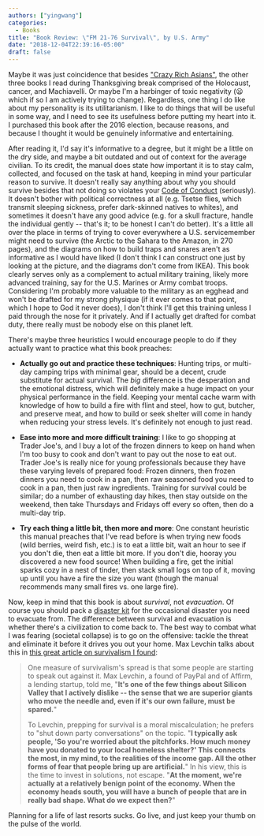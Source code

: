 ```yaml
---
authors: ["yingwang"]
categories:
  - Books
title: "Book Review: \"FM 21-76 Survival\", by U.S. Army"
date: "2018-12-04T22:39:16-05:00"
draft: false
---
```


Maybe it was just coincidence that besides ["Crazy Rich
Asians"](/posts/2018/11/23/crazy_rich_asians), the other three books I read
during Thanksgiving break comprised of the Holocaust, cancer, and Machiavelli.
Or maybe I'm a harbinger of toxic negativity (:frowning: which if so I am
actively trying to change). Regardless, one thing I do like about my personality
is its utilitarianism. I like to do things that will be useful in some way, and
I need to see its usefulness before putting my heart into it. I purchased this
book after the 2016 election, because reasons, and because I thought it would be
genuinely informative and entertaining.

After reading it, I'd say it's informative to a degree, but it might be a little
on the dry side, and maybe a bit outdated and out of context for the average
civilian. To its credit, the manual does state how important it is to stay calm,
collected, and focused on the task at hand, keeping in mind your particular
reason to survive. It doesn't really say anything about why you should survive
besides that not doing so violates your [Code of
Conduct](https://en.wikipedia.org/wiki/Code_of_the_United_States_Fighting_Force)
(seriously). It doesn't bother with political correctness at all (e.g. Tsetse
flies, which transmit sleeping sickness, prefer dark-skinned natives to whites),
and sometimes it doesn't have any good advice (e.g. for a skull fracture, handle
the individual gently -- that's it; to be honest I can't do better). It's a
little all over the place in terms of trying to cover everywhere a U.S.
servicemember might need to survive (the Arctic to the Sahara to the Amazon, in
270 pages), and the diagrams on how to build traps and snares aren't as
informative as I would have liked (I don't think I can construct one just by
looking at the picture, and the diagrams don't come from IKEA). This book
clearly serves only as a complement to actual military training, likely more
advanced training, say for the U.S. Marines or Army combat troops. Considering
I'm probably more valuable to the military as an egghead and won't be drafted
for my strong physique (if it ever comes to that point, which I hope to God it
never does), I don't think I'll get this training unless I paid through the nose
for it privately. And if I actually get drafted for combat duty, there really
must be nobody else on this planet left.

There's maybe three heuristics I would encourage people to do if they actually
want to practice what this book preaches:

- **Actually go out and practice these techniques**: Hunting trips, or multi-day
  camping trips with minimal gear, should be a decent, crude substitute for
  actual survival. The *big* difference is the desperation and the emotional
  distress, which will definitely make a huge impact on your physical
  performance in the field. Keeping your mental cache warm with knowledge of how
  to build a fire with flint and steel, how to gut, butcher, and preserve meat,
  and how to build or seek shelter will come in handy when reducing your stress
  levels. It's definitely not enough to just read.

- **Ease into more and more difficult training**: I like to go shopping at
  Trader Joe's, and I buy a lot of the frozen dinners to keep on hand when I'm
  too busy to cook and don't want to pay out the nose to eat out. Trader Joe's
  is really nice for young professionals because they have these varying levels
  of prepared food: Frozen dinners, then frozen dinners you need to cook in a
  pan, then raw seasoned food you need to cook in a pan, then just raw
  ingredients. Training for survival could be similar; do a number of exhausting
  day hikes, then stay outside on the weekend, then take Thursdays and Fridays
  off every so often, then do a multi-day trip.

- **Try each thing a little bit, then more and more**: One constant heuristic
  this manual preaches that I've read before is when trying new foods (wild
  berries, weird fish, etc.) is to eat a little bit, wait an hour to see if you
  don't die, then eat a little bit more. If you don't die, hooray you discovered
  a new food source! When building a fire, get the initial sparks cozy in a nest
  of tinder, then stack small logs on top of it, moving up until you have a fire
  the size you want (though the manual recommends many small fires vs. one large
  fire).

Now, keep in mind that this book is about *survival*, not *evacuation*. Of
course you should pack a [disaster kit](https://www.ready.gov/build-a-kit) for
the occasional disaster you need to evacuate from. The difference between
survival and evacuation is whether there's a civilization to come back to. The
best way to combat what I was fearing (societal collapse) is to go on the
offensive: tackle the threat and eliminate it before it drives you out your
home. Max Levchin talks about this in [this great article on survivalism I
found](https://www.newyorker.com/magazine/2017/01/30/doomsday-prep-for-the-super-rich):

> One measure of survivalism's spread is that some people are starting to speak
> out against it. Max Levchin, a found of PayPal and of Affirm, a lending
> startup, told me, "**It's one of the few things about Silicon Valley that I
> actively dislike -- the sense that we are superior giants who move the needle
> and, even if it's our own failure, must be spared.**"
>
> To Levchin, prepping for survival is a moral miscalculation; he prefers to
> "shut down party conversations" on the topic. "**I typically ask people, 'So
> you're worried about the pitchforks. How much money have you donated to your
> local homeless shelter?' This connects the most, in my mind, to the realities
> of the income gap. All the other forms of fear that people bring up are
> artificial.**" In his view, this is the time to invest in solutions, not
> escape. "**At the moment, we're actually at a relatively benign point of the
> economy. When the economy heads south, you will have a bunch of people that
> are in really bad shape. What do we expect then?**"

Planning for a life of last resorts sucks. Go live, and just keep your thumb on
the pulse of the world.
